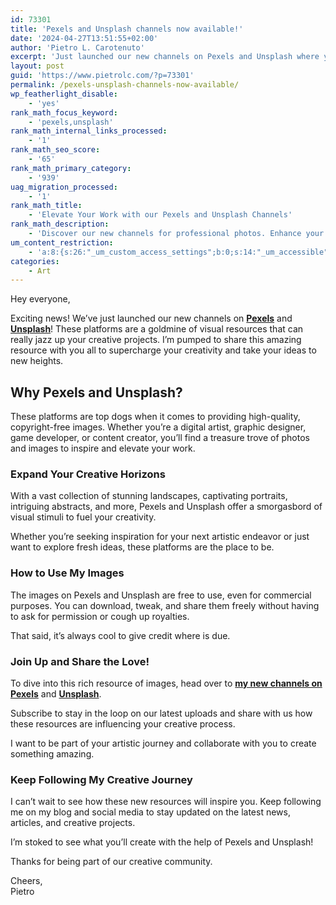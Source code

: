 ```yaml
---
id: 73301
title: 'Pexels and Unsplash channels now available!'
date: '2024-04-27T13:51:55+02:00'
author: 'Pietro L. Carotenuto'
excerpt: 'Just launched our new channels on Pexels and Unsplash where you''ll find photos and images to elevate your work!'
layout: post
guid: 'https://www.pietrolc.com/?p=73301'
permalink: /pexels-unsplash-channels-now-available/
wp_featherlight_disable:
    - 'yes'
rank_math_focus_keyword:
    - 'pexels,unsplash'
rank_math_internal_links_processed:
    - '1'
rank_math_seo_score:
    - '65'
rank_math_primary_category:
    - '939'
uag_migration_processed:
    - '1'
rank_math_title:
    - 'Elevate Your Work with our Pexels and Unsplash Channels'
rank_math_description:
    - 'Discover our new channels for professional photos. Enhance your projects with premium images from Pexels and Unsplash.'
um_content_restriction:
    - 'a:8:{s:26:"_um_custom_access_settings";b:0;s:14:"_um_accessible";i:0;s:28:"_um_access_hide_from_queries";b:0;s:19:"_um_noaccess_action";i:0;s:30:"_um_restrict_by_custom_message";i:0;s:27:"_um_restrict_custom_message";s:0:"";s:19:"_um_access_redirect";i:0;s:23:"_um_access_redirect_url";s:0:"";}'
categories:
    - Art
---
```


Hey everyone,

Exciting news! We’ve just launched our new channels on **[Pexels](https://www.pexels.com/it-it/@pietrolc/)** and **[Unsplash](https://unsplash.com/it/@pietrolc)**! These platforms are a goldmine of visual resources that can really jazz up your creative projects. I’m pumped to share this amazing resource with you all to supercharge your creativity and take your ideas to new heights.

## **Why Pexels and Unsplash?**

These platforms are top dogs when it comes to providing high-quality, copyright-free images. Whether you’re a digital artist, graphic designer, game developer, or content creator, you’ll find a treasure trove of photos and images to inspire and elevate your work.

### **Expand Your Creative Horizons**

With a vast collection of stunning landscapes, captivating portraits, intriguing abstracts, and more, Pexels and Unsplash offer a smorgasbord of visual stimuli to fuel your creativity.

Whether you’re seeking inspiration for your next artistic endeavor or just want to explore fresh ideas, these platforms are the place to be.

### **How to Use My Images**

The images on Pexels and Unsplash are free to use, even for commercial purposes. You can download, tweak, and share them freely without having to ask for permission or cough up royalties.

That said, it’s always cool to give credit where is due.

### **Join Up and Share the Love!**

To dive into this rich resource of images, head over to **[my new channels on Pexels](https://www.pexels.com/it-it/@pietrolc/)** and **[Unsplash](https://unsplash.com/it/@pietrolc)**.

Subscribe to stay in the loop on our latest uploads and share with us how these resources are influencing your creative process.

I want to be part of your artistic journey and collaborate with you to create something amazing.

### **Keep Following My Creative Journey**

I can’t wait to see how these new resources will inspire you. Keep following me on my blog and social media to stay updated on the latest news, articles, and creative projects.

I’m stoked to see what you’ll create with the help of Pexels and Unsplash!

Thanks for being part of our creative community.

Cheers,  
Pietro
